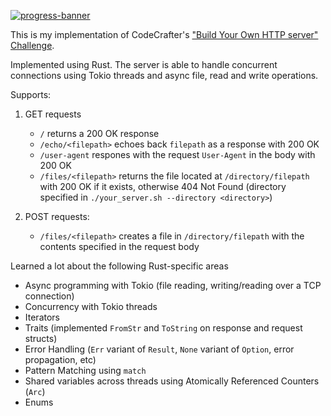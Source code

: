 [![progress-banner](https://backend.codecrafters.io/progress/http-server/b3f48794-d610-4d13-971d-aa461f9b2bc7)](https://app.codecrafters.io/users/codecrafters-bot?r=2qF)

This is my implementation of CodeCrafter's
["Build Your Own HTTP server" Challenge](https://app.codecrafters.io/courses/http-server/overview).

Implemented using Rust. The server is able to handle concurrent connections using Tokio threads and async file, read and write operations.

Supports:

1. GET requests

   - `/` returns a 200 OK response
   - `/echo/<filepath>` echoes back `filepath` as a response with 200 OK
   - `/user-agent` respones with the request `User-Agent` in the body with 200 OK
   - `/files/<filepath>` returns the file located at `/directory/filepath` with 200 OK if it exists, otherwise 404 Not Found (directory specified in `./your_server.sh --directory <directory>`)

2. POST requests:
   - `/files/<filepath>` creates a file in `/directory/filepath` with the contents specified in the request body

Learned a lot about the following Rust-specific areas

- Async programming with Tokio (file reading, writing/reading over a TCP connection)
- Concurrency with Tokio threads
- Iterators
- Traits (implemented `FromStr` and `ToString` on response and request structs)
- Error Handling (`Err` variant of `Result`, `None` variant of `Option`, error propagation, etc)
- Pattern Matching using `match`
- Shared variables across threads using Atomically Referenced Counters (`Arc`)
- Enums

